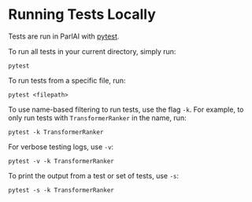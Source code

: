 # Running Tests Locally

Tests are run in ParlAI with [pytest](https://docs.pytest.org/en/stable/).

To run all tests in your current directory, simply run:
```
pytest
```

To run tests from a specific file, run:
```
pytest <filepath>
```

To use name-based filtering to run tests, use the flag `-k`. For example, to only run tests with `TransformerRanker` in the name, run:
```
pytest -k TransformerRanker
```

For verbose testing logs, use `-v`:
```
pytest -v -k TransformerRanker
```


To print the output from a test or set of tests, use `-s`:
```
pytest -s -k TransformerRanker
```
